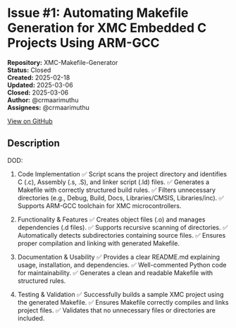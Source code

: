 # Issue #1: Automating Makefile Generation for XMC Embedded C Projects Using ARM-GCC

**Repository:** XMC-Makefile-Generator  
**Status:** Closed  
**Created:** 2025-02-18  
**Updated:** 2025-03-06  
**Closed:** 2025-03-06  
**Author:** @crmaarimuthu  
**Assignees:** @crmaarimuthu  

[View on GitHub](https://github.com/Simtestlab/XMC-Makefile-Generator/issues/1)

## Description

DOD:

1. Code Implementation
✅ Script scans the project directory and identifies C (.c), Assembly (.s, .S), and linker script (.ld) files.
✅ Generates a Makefile with correctly structured build rules.
✅ Filters unnecessary directories (e.g., Debug, Build, Docs, Libraries/CMSIS, Libraries/inc).
✅ Supports ARM-GCC toolchain for XMC microcontrollers.

2. Functionality & Features
✅ Creates object files (.o) and manages dependencies (.d files).
✅ Supports recursive scanning of directories.
✅ Automatically detects subdirectories containing source files.
✅ Ensures proper compilation and linking with generated Makefile.

3. Documentation & Usability
✅ Provides a clear README.md explaining usage, installation, and dependencies.
✅ Well-commented Python code for maintainability.
✅ Generates a clean and readable Makefile with structured rules.

4. Testing & Validation
✅ Successfully builds a sample XMC project using the generated Makefile.
✅ Ensures Makefile correctly compiles and links project files.
✅ Validates that no unnecessary files or directories are included.